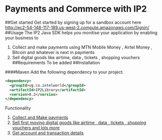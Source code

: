 # Payments and Commerce with IP2
##Get started 
Get started by signing up for a sandbox account here http://ec2-54-148-117-189.us-west-2.compute.amazonaws.com/Signin/
##Usage 
The IP2 Java SDK helps you monitise your application by enabling your business to      
1. Collect and make payments using MTN Mobile Money , Airtel Money , Bitcoin and whatever is next in payments    
2. Sell digital goods like airtime, data , tickets , shopping vouchers     
##Requirements 
To be added 
##Installation

####Maven
Add the following dependency to your project.

```xml
<dependency>
  <groupId>ug.co.intelworld</groupId>
  <artifactId>IP2Library</artifactId>
  <version>0.2</version>
</dependency>
```

Functionality    
1. [Collect and Make payments](https://github.com/IP2Labs/ip2-sdk-java-V2/wiki/Payments)  
2. [Sell first moving digital goods like airtime , data , tickets , shopping vouchers and lots more](https://github.com/IP2Labs/ip2-sdk-java-V2/wiki/Commerce)    
3. [Get account and transaction details](https://github.com/IP2Labs/ip2-sdk-java-V2/wiki/Accounts)  
